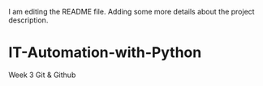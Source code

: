 I am editing the README file. Adding some more details about the project description.
# IT-Automation-with-Python
Week 3 Git &amp; Github
